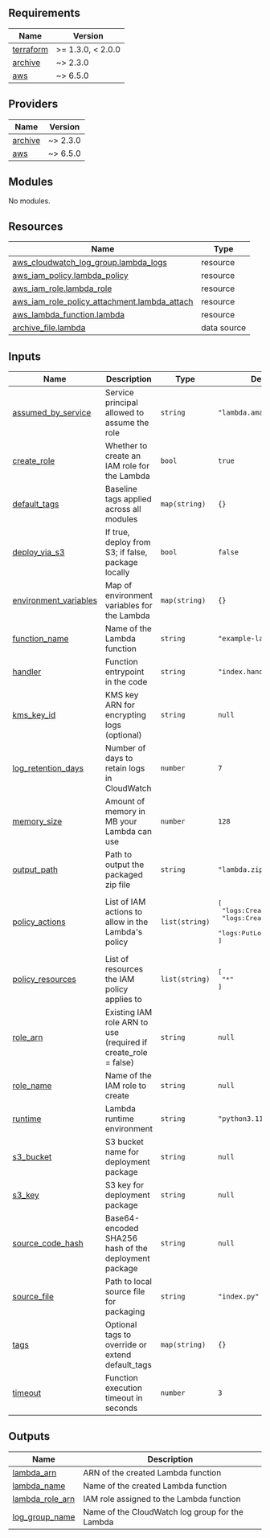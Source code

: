 <!-- BEGIN_TF_DOCS -->
## Requirements

| Name | Version |
|------|---------|
| <a name="requirement_terraform"></a> [terraform](#requirement\_terraform) | >= 1.3.0, < 2.0.0 |
| <a name="requirement_archive"></a> [archive](#requirement\_archive) | ~> 2.3.0 |
| <a name="requirement_aws"></a> [aws](#requirement\_aws) | ~> 6.5.0 |

## Providers

| Name | Version |
|------|---------|
| <a name="provider_archive"></a> [archive](#provider\_archive) | ~> 2.3.0 |
| <a name="provider_aws"></a> [aws](#provider\_aws) | ~> 6.5.0 |

## Modules

No modules.

## Resources

| Name | Type |
|------|------|
| [aws_cloudwatch_log_group.lambda_logs](https://registry.terraform.io/providers/hashicorp/aws/latest/docs/resources/cloudwatch_log_group) | resource |
| [aws_iam_policy.lambda_policy](https://registry.terraform.io/providers/hashicorp/aws/latest/docs/resources/iam_policy) | resource |
| [aws_iam_role.lambda_role](https://registry.terraform.io/providers/hashicorp/aws/latest/docs/resources/iam_role) | resource |
| [aws_iam_role_policy_attachment.lambda_attach](https://registry.terraform.io/providers/hashicorp/aws/latest/docs/resources/iam_role_policy_attachment) | resource |
| [aws_lambda_function.lambda](https://registry.terraform.io/providers/hashicorp/aws/latest/docs/resources/lambda_function) | resource |
| [archive_file.lambda](https://registry.terraform.io/providers/hashicorp/archive/latest/docs/data-sources/file) | data source |

## Inputs

| Name | Description | Type | Default | Required |
|------|-------------|------|---------|:--------:|
| <a name="input_assumed_by_service"></a> [assumed\_by\_service](#input\_assumed\_by\_service) | Service principal allowed to assume the role | `string` | `"lambda.amazonaws.com"` | no |
| <a name="input_create_role"></a> [create\_role](#input\_create\_role) | Whether to create an IAM role for the Lambda | `bool` | `true` | no |
| <a name="input_default_tags"></a> [default\_tags](#input\_default\_tags) | Baseline tags applied across all modules | `map(string)` | `{}` | no |
| <a name="input_deploy_via_s3"></a> [deploy\_via\_s3](#input\_deploy\_via\_s3) | If true, deploy from S3; if false, package locally | `bool` | `false` | no |
| <a name="input_environment_variables"></a> [environment\_variables](#input\_environment\_variables) | Map of environment variables for the Lambda | `map(string)` | `{}` | no |
| <a name="input_function_name"></a> [function\_name](#input\_function\_name) | Name of the Lambda function | `string` | `"example-lambda"` | no |
| <a name="input_handler"></a> [handler](#input\_handler) | Function entrypoint in the code | `string` | `"index.handler"` | no |
| <a name="input_kms_key_id"></a> [kms\_key\_id](#input\_kms\_key\_id) | KMS key ARN for encrypting logs (optional) | `string` | `null` | no |
| <a name="input_log_retention_days"></a> [log\_retention\_days](#input\_log\_retention\_days) | Number of days to retain logs in CloudWatch | `number` | `7` | no |
| <a name="input_memory_size"></a> [memory\_size](#input\_memory\_size) | Amount of memory in MB your Lambda can use | `number` | `128` | no |
| <a name="input_output_path"></a> [output\_path](#input\_output\_path) | Path to output the packaged zip file | `string` | `"lambda.zip"` | no |
| <a name="input_policy_actions"></a> [policy\_actions](#input\_policy\_actions) | List of IAM actions to allow in the Lambda's policy | `list(string)` | <pre>[<br/>  "logs:CreateLogGroup",<br/>  "logs:CreateLogStream",<br/>  "logs:PutLogEvents"<br/>]</pre> | no |
| <a name="input_policy_resources"></a> [policy\_resources](#input\_policy\_resources) | List of resources the IAM policy applies to | `list(string)` | <pre>[<br/>  "*"<br/>]</pre> | no |
| <a name="input_role_arn"></a> [role\_arn](#input\_role\_arn) | Existing IAM role ARN to use (required if create\_role = false) | `string` | `null` | no |
| <a name="input_role_name"></a> [role\_name](#input\_role\_name) | Name of the IAM role to create | `string` | `null` | no |
| <a name="input_runtime"></a> [runtime](#input\_runtime) | Lambda runtime environment | `string` | `"python3.11"` | no |
| <a name="input_s3_bucket"></a> [s3\_bucket](#input\_s3\_bucket) | S3 bucket name for deployment package | `string` | `null` | no |
| <a name="input_s3_key"></a> [s3\_key](#input\_s3\_key) | S3 key for deployment package | `string` | `null` | no |
| <a name="input_source_code_hash"></a> [source\_code\_hash](#input\_source\_code\_hash) | Base64-encoded SHA256 hash of the deployment package | `string` | `null` | no |
| <a name="input_source_file"></a> [source\_file](#input\_source\_file) | Path to local source file for packaging | `string` | `"index.py"` | no |
| <a name="input_tags"></a> [tags](#input\_tags) | Optional tags to override or extend default\_tags | `map(string)` | `{}` | no |
| <a name="input_timeout"></a> [timeout](#input\_timeout) | Function execution timeout in seconds | `number` | `3` | no |

## Outputs

| Name | Description |
|------|-------------|
| <a name="output_lambda_arn"></a> [lambda\_arn](#output\_lambda\_arn) | ARN of the created Lambda function |
| <a name="output_lambda_name"></a> [lambda\_name](#output\_lambda\_name) | Name of the created Lambda function |
| <a name="output_lambda_role_arn"></a> [lambda\_role\_arn](#output\_lambda\_role\_arn) | IAM role assigned to the Lambda function |
| <a name="output_log_group_name"></a> [log\_group\_name](#output\_log\_group\_name) | Name of the CloudWatch log group for the Lambda |
<!-- END_TF_DOCS -->
